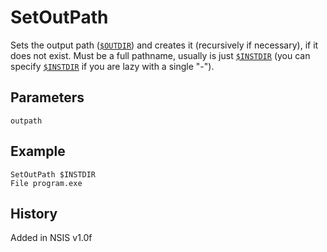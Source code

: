 # SetOutPath

Sets the output path ([`$OUTDIR`][1]) and creates it (recursively if necessary), if it does not exist. Must be a full pathname, usually is just [`$INSTDIR`][2] (you can specify [`$INSTDIR`][2] if you are lazy with a single "-").

## Parameters

    outpath

## Example

    SetOutPath $INSTDIR
    File program.exe

## History

Added in NSIS v1.0f

[1]: ../Variables/OUTDIR.md
[2]: ../Variables/INSTDIR.md
